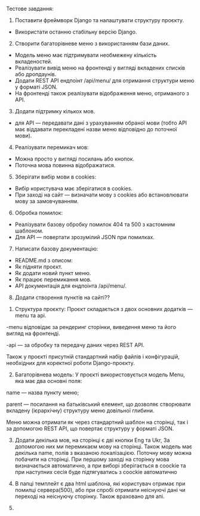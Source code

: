 Тестове завдання:
1) Поставити фреймворк Django та налаштувати структуру проєкту.
- Використати останню стабільну версію Django.
2) Створити багаторівневе меню з використанням бази даних.
- Модель меню має підтримувати необмежену кількість вкладеностей.
- Реалізувати вивід меню на фронтенді у вигляді вкладених списків або дропдаунів.
- Додати REST API ендпоінт /api/menu/ для отримання структури меню у форматі JSON.
- На фронтенді також реалізувати відображення меню, отриманого з API.
3) Додати підтримку кількох мов.
- для API — передавати дані з урахуванням обраної мови (тобто API має віддавати перекладені назви меню відповідно до поточної мови). 
4) Реалізувати перемикач мов:
- Можна просто у вигляді посилань або кнопок.
- Поточна мова повинна відображатися.
5) Зберігати вибір мови в cookies:
- Вибір користувача має зберігатися в cookies.
- При заході на сайт — визначати мову з cookies або встановлювати мову за замовчуванням.
6) Обробка помилок:
- Реалізувати базову обробку помилок 404 та 500 з кастомним шаблоном.
- Для API — повертати зрозумілий JSON при помилках.
7) Написати базову документацію:
- README.md з описом:
- Як підняти проєкт.
- Як додати новий пункт меню.
- Як працює перемикання мов.
- API документація для ендпоінта /api/menu/.

8) Додати створення пунктів на сайті??  


1. Структура проєкту:
Проєкт складається з двох основних додатків — menu та api.

-menu відповідає за рендеринг сторінки, виведення меню та його вигляд на фронтенді.

-api — за обробку та передачу даних через REST API.

Також у проєкті присутній стандартний набір файлів і конфігурацій, необхідних для коректної роботи Django-проєкту.

2. Багаторівнева модель:
У проєкті використовується модель Menu, яка має два основні поля:

name — назва пункту меню;

parent — посилання на батьківський елемент, що дозволяє створювати вкладену (ієрархічну) структуру меню довільної глибини.

Меню можна отримати як через стандартний шаблон на сторінці, так і за допомогою REST API, що повертає структуру у форматі JSON.

3. Додати декілька мов, на сторінці є дві кнопки Eng та Ukr, За допомогою них ми перемикаєм мову на сторінці.
Також модель має декілька name, полів з вказаною локалізацією.
Поточну мову можна побачити на сторінці.
При першому заході на сторінку мова визначається автоматично, а при виборі зберігається в coockie та при наступних сесія буде підтягуватись з coockie автоматично

4. В папці темплейт є два html шаблона, які користувач отримає при помилці сервера(500), або при спробі отримати неіснуючі дані чи переході на неіснуючу сторінку. Також враховано для апі.

5.